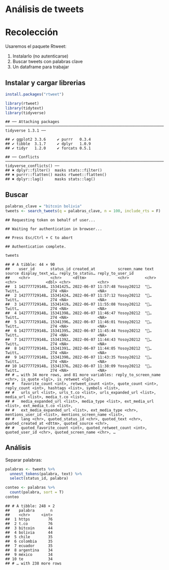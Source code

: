 Análisis de tweets
================

# Recolección

Usaremos el paquete Rtweet:

1.  Instalarlo (no autenticarse)
2.  Buscar tweets con palabras clave
3.  Un dataframe para trabajar

## Instalar y cargar librerias

``` r
install.packages("rtweet")
```

``` r
library(rtweet)
library(tidytext)
library(tidyverse)
```

    ## ── Attaching packages ───────────────────────────────────────────────────────────────────────────────── tidyverse 1.3.1 ──

    ## ✔ ggplot2 3.3.6     ✔ purrr   0.3.4
    ## ✔ tibble  3.1.7     ✔ dplyr   1.0.9
    ## ✔ tidyr   1.2.0     ✔ forcats 0.5.1

    ## ── Conflicts ──────────────────────────────────────────────────────────────────────────────────── tidyverse_conflicts() ──
    ## ✖ dplyr::filter()  masks stats::filter()
    ## ✖ purrr::flatten() masks rtweet::flatten()
    ## ✖ dplyr::lag()     masks stats::lag()

## Buscar

``` r
palabras_clave = "bitcoin bolivia"
tweets <- search_tweets(q = palabras_clave, n = 100, include_rts = F)
```

    ## Requesting token on behalf of user...

    ## Waiting for authentication in browser...

    ## Press Esc/Ctrl + C to abort

    ## Authentication complete.

``` r
tweets
```

    ## # A tibble: 44 × 90
    ##    user_id       status_id created_at          screen_name text  source display_text_wi… reply_to_status… reply_to_user_id
    ##    <chr>         <chr>     <dttm>              <chr>       <chr> <chr>             <dbl> <chr>            <chr>           
    ##  1 142777729148… 15341425… 2022-06-07 11:57:48 Yosoy20212  "🙏…  Twitt…              274 <NA>             <NA>            
    ##  2 142777729148… 15341424… 2022-06-07 11:57:12 Yosoy20212  "🙏…  Twitt…              274 <NA>             <NA>            
    ##  3 142777729148… 15341419… 2022-06-07 11:55:08 Yosoy20212  "🙏…  Twitt…              274 <NA>             <NA>            
    ##  4 142777729148… 15341398… 2022-06-07 11:46:47 Yosoy20212  "🙏…  Twitt…              274 <NA>             <NA>            
    ##  5 142777729148… 15341396… 2022-06-07 11:46:01 Yosoy20212  "🙏…  Twitt…              274 <NA>             <NA>            
    ##  6 142777729148… 15341395… 2022-06-07 11:45:44 Yosoy20212  "🙏…  Twitt…              274 <NA>             <NA>            
    ##  7 142777729148… 15341392… 2022-06-07 11:44:43 Yosoy20212  "🙏…  Twitt…              274 <NA>             <NA>            
    ##  8 142777729148… 15341391… 2022-06-07 11:44:05 Yosoy20212  "🙏…  Twitt…              274 <NA>             <NA>            
    ##  9 142777729148… 15341390… 2022-06-07 11:43:35 Yosoy20212  "🙏…  Twitt…              274 <NA>             <NA>            
    ## 10 142777729148… 15341376… 2022-06-07 11:38:09 Yosoy20212  "🙏…  Twitt…              274 <NA>             <NA>            
    ## # … with 34 more rows, and 81 more variables: reply_to_screen_name <chr>, is_quote <lgl>, is_retweet <lgl>,
    ## #   favorite_count <int>, retweet_count <int>, quote_count <int>, reply_count <int>, hashtags <list>, symbols <list>,
    ## #   urls_url <list>, urls_t.co <list>, urls_expanded_url <list>, media_url <list>, media_t.co <list>,
    ## #   media_expanded_url <list>, media_type <list>, ext_media_url <list>, ext_media_t.co <list>,
    ## #   ext_media_expanded_url <list>, ext_media_type <chr>, mentions_user_id <list>, mentions_screen_name <list>,
    ## #   lang <chr>, quoted_status_id <chr>, quoted_text <chr>, quoted_created_at <dttm>, quoted_source <chr>,
    ## #   quoted_favorite_count <int>, quoted_retweet_count <int>, quoted_user_id <chr>, quoted_screen_name <chr>, …

## Análisis

Separar palabras:

``` r
palabras <- tweets %>%
  unnest_tokens(palabra, text) %>%
  select(status_id, palabra)

conteo <- palabras %>%
  count(palabra, sort = T)
conteo
```

    ## # A tibble: 248 × 2
    ##    palabra       n
    ##    <chr>     <int>
    ##  1 https        76
    ##  2 t.co         76
    ##  3 bitcoin      44
    ##  4 bolivia      44
    ##  5 chile        35
    ##  6 colombia     35
    ##  7 ecuador      35
    ##  8 argentina    34
    ##  9 méxico       34
    ## 10 te           34
    ## # … with 238 more rows
